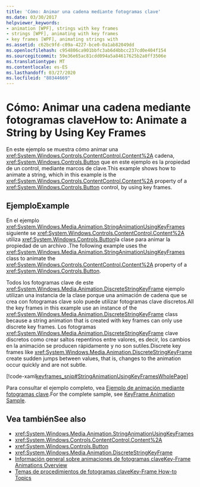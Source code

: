 ```yaml
---
title: 'Cómo: Animar una cadena mediante fotogramas clave'
ms.date: 03/30/2017
helpviewer_keywords:
- animation [WPF], strings with key frames
- strings [WPF], animating with key frames
- key frames [WPF], animating strings with
ms.assetid: c62bc9fd-c09a-4227-bce0-0a1ab82049dd
ms.openlocfilehash: c954806ca901bbfc3ab6d4bbcc237cd0e404f154
ms.sourcegitcommit: 59e36e65ac81cdd094a5a84617625b2a0ff3506e
ms.translationtype: MT
ms.contentlocale: es-ES
ms.lasthandoff: 03/27/2020
ms.locfileid: "80344669"
---
```

# <a name="how-to-animate-a-string-by-using-key-frames"></a><span data-ttu-id="b3833-102">Cómo: Animar una cadena mediante fotogramas clave</span><span class="sxs-lookup"><span data-stu-id="b3833-102">How to: Animate a String by Using Key Frames</span></span>
<span data-ttu-id="b3833-103">En este ejemplo se muestra cómo animar una <xref:System.Windows.Controls.ContentControl.Content%2A> cadena, <xref:System.Windows.Controls.Button> que en este ejemplo es la propiedad de un control, mediante marcos de clave.</span><span class="sxs-lookup"><span data-stu-id="b3833-103">This example shows how to animate a string, which in this example is the <xref:System.Windows.Controls.ContentControl.Content%2A> property of a <xref:System.Windows.Controls.Button> control, by using key frames.</span></span>  
  
## <a name="example"></a><span data-ttu-id="b3833-104">Ejemplo</span><span class="sxs-lookup"><span data-stu-id="b3833-104">Example</span></span>  
 <span data-ttu-id="b3833-105">En el ejemplo <xref:System.Windows.Media.Animation.StringAnimationUsingKeyFrames> siguiente se <xref:System.Windows.Controls.ContentControl.Content%2A> utiliza <xref:System.Windows.Controls.Button>la clase para animar la propiedad de un archivo .</span><span class="sxs-lookup"><span data-stu-id="b3833-105">The following example uses the <xref:System.Windows.Media.Animation.StringAnimationUsingKeyFrames> class to animate the <xref:System.Windows.Controls.ContentControl.Content%2A> property of a <xref:System.Windows.Controls.Button>.</span></span>  
  
 <span data-ttu-id="b3833-106">Todos los fotogramas clave de este <xref:System.Windows.Media.Animation.DiscreteStringKeyFrame> ejemplo utilizan una instancia de la clase porque una animación de cadena que se crea con fotogramas clave solo puede utilizar fotogramas clave discretos.</span><span class="sxs-lookup"><span data-stu-id="b3833-106">All the key frames in this example use an instance of the <xref:System.Windows.Media.Animation.DiscreteStringKeyFrame> class because a string animation that is created with key frames can only use discrete key frames.</span></span> <span data-ttu-id="b3833-107">Los fotogramas <xref:System.Windows.Media.Animation.DiscreteStringKeyFrame> clave discretos como crear saltos repentinos entre valores, es decir, los cambios en la animación se producen rápidamente y no son sutiles.</span><span class="sxs-lookup"><span data-stu-id="b3833-107">Discrete key frames like <xref:System.Windows.Media.Animation.DiscreteStringKeyFrame> create sudden jumps between values, that is, changes to the animation occur quickly and are not subtle.</span></span>  
  
 [!code-xaml[keyframes_snip#StringAnimationUsingKeyFramesWholePage](~/samples/snippets/xaml/VS_Snippets_Wpf/keyframes_snip/XAML/StringAnimationUsingKeyFramesExample.xaml#stringanimationusingkeyframeswholepage)]  
  
 <span data-ttu-id="b3833-108">Para consultar el ejemplo completo, vea [Ejemplo de animación mediante fotogramas clave](https://github.com/microsoft/WPF-Samples/tree/master/Animation/KeyFrameAnimation).</span><span class="sxs-lookup"><span data-stu-id="b3833-108">For the complete sample, see [KeyFrame Animation Sample](https://github.com/microsoft/WPF-Samples/tree/master/Animation/KeyFrameAnimation).</span></span>  
  
## <a name="see-also"></a><span data-ttu-id="b3833-109">Vea también</span><span class="sxs-lookup"><span data-stu-id="b3833-109">See also</span></span>

- <xref:System.Windows.Media.Animation.StringAnimationUsingKeyFrames>
- <xref:System.Windows.Controls.ContentControl.Content%2A>
- <xref:System.Windows.Controls.Button>
- <xref:System.Windows.Media.Animation.DiscreteStringKeyFrame>
- [<span data-ttu-id="b3833-110">Información general sobre animaciones de fotogramas clave</span><span class="sxs-lookup"><span data-stu-id="b3833-110">Key-Frame Animations Overview</span></span>](key-frame-animations-overview.md)
- [<span data-ttu-id="b3833-111">Temas de procedimientos de fotogramas clave</span><span class="sxs-lookup"><span data-stu-id="b3833-111">Key-Frame How-to Topics</span></span>](key-frame-animation-how-to-topics.md)
